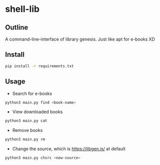 # shell-lib
## Outline
A command-line-interface of library genesis. Just like apt for e-books XD
## Install
```bash
pip install -r requirements.txt
```
## Usage
- Search for e-books
```bash
python3 main.py find <book-name>
```
- View downloaded books
```bash
python3 main.py cat
```
- Remove books
```bash
python3 main.py rm
```
- Change the source, which is https://libgen.is/ at default
```bash
python3 main.py chsrc <new-source>
```